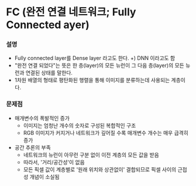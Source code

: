 # FC (완전 연결 네트워크; Fully Connected ayer)
### 설명
- Fully connected layer를 Dense layer 라고도 한다. +) DNN 이라고도 함
- "완전 연결 되었다"는 뜻은 한 층(layer)의 모든 뉴런이 그 다음 층(layer)의 모든 뉴런과 연결된 상태를 말한다.
- 1차원 배열의 형태로 평탄화된 행렬을 통해 이미지를 분류하는데 사용되는 계층이다.

### 문제점
- 매개변수의 폭발적인 증가
  - 이미지는 엄청난 개수의 숫자로 구성된 복합적인 구조
  - RGB 이미지가 커지거나 네트워크가 깊어질 수록 매개변수 개수는 매우 급격히 증가
- 공간 추론의 부족
  - 네트워크의 뉴런이 아무런 구분 없이 이전 계층의 모든 값을 받음
  - 따라서, '거리/공간성'이 없음
  - 모든 픽셀 값이 계층별로 '원래 위치와 상관없이' 결합되므로 픽셀 사이의 근접성 개념이 소실됨
